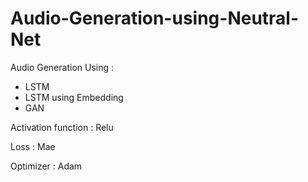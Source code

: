 # Audio-Generation-using-Neutral-Net

Audio Generation Using :
* LSTM
* LSTM using Embedding
* GAN

Activation function : Relu

Loss : Mae

Optimizer : Adam
